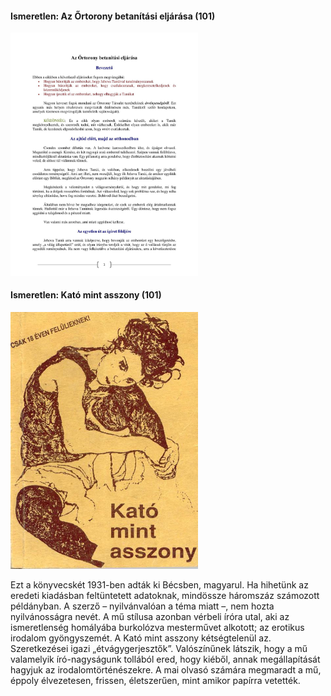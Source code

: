 #### <a name="id_156">Ismeretlen: Az Őrtorony betanítási eljárása (101)</a>
<img src="https://github.com/BercziSandor/calibre_lib/raw/main/Ismeretlen/Az%20Ortorony%20betanitasi%20eljarasa%20%28156%29/cover.jpg" alt="cover" width="300"/>



#### <a name="id_472">Ismeretlen: Kató mint asszony (101)</a>
<img src="https://github.com/BercziSandor/calibre_lib/raw/main/Ismeretlen/Kato%20mint%20asszony%20%28472%29/cover.jpg" alt="cover" width="300"/>

<p>Ezt a könyvecskét 1931-ben adták ki Bécsben, magyarul. Ha hihetünk az eredeti kiadásban feltüntetett adatoknak, mindössze háromszáz számozott példányban. A szerző – nyilvánvalóan a téma miatt –, nem hozta nyilvánosságra nevét. A mű stílusa azonban vérbeli íróra utal, aki az ismeretlenség homályába burkolózva mesterművet alkotott; az erotikus irodalom gyöngyszemét. A Kató mint asszony kétségtelenül az. Szeretkezései igazi „étvágygerjesztők”. Valószínűnek látszik, hogy a mű valamelyik író-nagyságunk tollából ered, hogy kiéből, annak megállapítását hagyjuk az irodalomtörténészekre. A mai olvasó számára megmaradt a mű, éppoly élvezetesen, frissen, életszerűen, mint amikor papírra vetették. </p>

